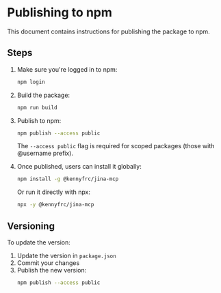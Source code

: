 # Publishing to npm

This document contains instructions for publishing the package to npm.

## Steps

1. Make sure you're logged in to npm:
   ```bash
   npm login
   ```

2. Build the package:
   ```bash
   npm run build
   ```

3. Publish to npm:
   ```bash
   npm publish --access public
   ```

   The `--access public` flag is required for scoped packages (those with @username prefix).

4. Once published, users can install it globally:
   ```bash
   npm install -g @kennyfrc/jina-mcp
   ```

   Or run it directly with npx:
   ```bash
   npx -y @kennyfrc/jina-mcp
   ```

## Versioning

To update the version:

1. Update the version in `package.json`
2. Commit your changes
3. Publish the new version:
   ```bash
   npm publish --access public
   ```